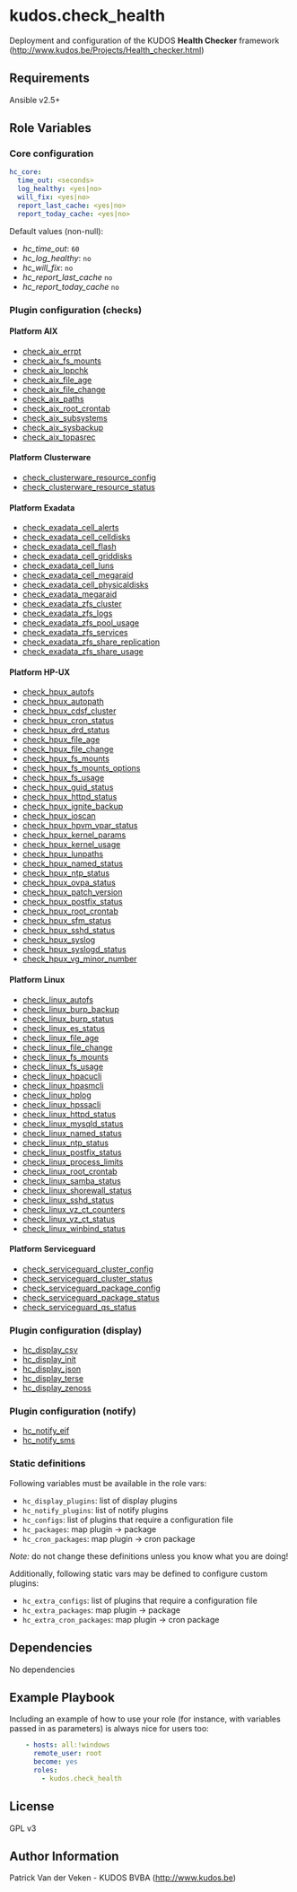 # kudos.check_health

Deployment and configuration of the KUDOS **Health Checker** framework (http://www.kudos.be/Projects/Health_checker.html)


## Requirements

Ansible v2.5+


## Role Variables

### Core configuration

```yaml
hc_core:
  time_out: <seconds>
  log_healthy: <yes|no>
  will_fix: <yes|no>
  report_last_cache: <yes|no>
  report_today_cache: <yes|no>
```

Default values (non-null):
* *hc_time_out*: `60`
* *hc_log_healthy*: `no`
* *hc_will_fix*: `no`
* *hc_report_last_cache* `no`
* *hc_report_today_cache* `no`

### Plugin configuration (checks)

#### Platform AIX

* [check_aix_errpt](docs/check_aix_errpt.md)
* [check_aix_fs_mounts](docs/check_aix_fs_mounts.md)
* [check_aix_lppchk](docs/check_aix_lppchk.md)
* [check_aix_file_age](docs/check_aix_file_age.md)
* [check_aix_file_change](docs/check_aix_file_change.md)
* [check_aix_paths](docs/check_aix_paths.md)
* [check_aix_root_crontab](docs/check_aix_root_crontab.md)
* [check_aix_subsystems](docs/check_aix_subsystems.md)
* [check_aix_sysbackup](docs/check_aix_sysbackup.md)
* [check_aix_topasrec](docs/check_aix_topasrec.md)

#### Platform Clusterware

* [check_clusterware_resource_config](docs/check_clusterware_resource_config.md)
* [check_clusterware_resource_status](docs/check_clusterware_resource_status.md)

#### Platform Exadata

* [check_exadata_cell_alerts](docs/check_exadata_cell_alerts.md)
* [check_exadata_cell_celldisks](docs/check_exadata_cell_celldisks.md)
* [check_exadata_cell_flash](docs/check_exadata_cell_flash.md)
* [check_exadata_cell_griddisks](docs/check_exadata_cell_griddisks.md)
* [check_exadata_cell_luns](docs/check_exadata_cell_luns.md)
* [check_exadata_cell_megaraid](docs/check_exadata_cell_megaraid.md)
* [check_exadata_cell_physicaldisks](docs/check_exadata_cell_physicaldisks.md)
* [check_exadata_megaraid](docs/check_exadata_megaraid.md)
* [check_exadata_zfs_cluster](docs/check_exadata_zfs_cluster.md)
* [check_exadata_zfs_logs](docs/check_exadata_zfs_logs.md)
* [check_exadata_zfs_pool_usage](docs/check_exadata_zfs_pool_usage.md)
* [check_exadata_zfs_services](docs/check_exadata_zfs_services.md)
* [check_exadata_zfs_share_replication](docs/check_exadata_zfs_share_replication.md)
* [check_exadata_zfs_share_usage](docs/check_exadata_zfs_share_usage.md)

#### Platform HP-UX

* [check_hpux_autofs](docs/check_hpux_autofs.md)
* [check_hpux_autopath](docs/check_hpux_autopath.md)
* [check_hpux_cdsf_cluster](docs/check_hpux_cdsf_cluster.md)
* [check_hpux_cron_status](docs/check_hpux_cron_status.md)
* [check_hpux_drd_status](docs/check_hpux_drd_status.md)
* [check_hpux_file_age](docs/check_hpux_file_age.md)
* [check_hpux_file_change](docs/check_hpux_file_change.md)
* [check_hpux_fs_mounts](docs/check_hpux_fs_mounts.md)
* [check_hpux_fs_mounts_options](docs/check_hpux_fs_mounts_options.md)
* [check_hpux_fs_usage](docs/check_hpux_fs_usage.md)
* [check_hpux_guid_status](docs/check_hpux_guid_status.md)
* [check_hpux_httpd_status](docs/check_hpux_httpd_status.md)
* [check_hpux_ignite_backup](docs/check_hpux_ignite_backup.md)
* [check_hpux_ioscan](docs/check_hpux_ioscan.md)
* [check_hpux_hpvm_vpar_status](docs/check_hpux_hpvm_vpar_status.md)
* [check_hpux_kernel_params](docs/check_hpux_kernel_params.md)
* [check_hpux_kernel_usage](docs/check_hpux_kernel_usage.md)
* [check_hpux_lunpaths](docs/check_hpux_lunpaths.md)
* [check_hpux_named_status](docs/check_hpux_named_status.md)
* [check_hpux_ntp_status](docs/check_hpux_ntp_status.md)
* [check_hpux_ovpa_status](docs/check_hpux_ovpa_status.md)
* [check_hpux_patch_version](docs/check_hpux_patch_version.md)
* [check_hpux_postfix_status](docs/check_hpux_postfix_status.md)
* [check_hpux_root_crontab](docs/check_hpux_root_crontab.md)
* [check_hpux_sfm_status](docs/check_hpux_sfm_status.md)
* [check_hpux_sshd_status](docs/check_hpux_sshd_status.md)
* [check_hpux_syslog](docs/check_hpux_syslog.md)
* [check_hpux_syslogd_status](docs/check_hpux_syslogd_status.md)
* [check_hpux_vg_minor_number](docs/check_hpux_vg_minor_number.md)

#### Platform Linux

* [check_linux_autofs](docs/check_linux_autofs.md)
* [check_linux_burp_backup](docs/check_linux_burp_backup.md)
* [check_linux_burp_status](docs/check_linux_burp_status.md)
* [check_linux_es_status](docs/check_linux_es_status.md)
* [check_linux_file_age](docs/check_linux_file_age.md)
* [check_linux_file_change](docs/check_linux_file_change.md)
* [check_linux_fs_mounts](docs/check_linux_fs_mounts.md)
* [check_linux_fs_usage](docs/check_linux_fs_usage.md)
* [check_linux_hpacucli](docs/check_linux_hpacucli.md)
* [check_linux_hpasmcli](docs/check_linux_hpasmcli.md)
* [check_linux_hplog](docs/check_linux_hplog.md)
* [check_linux_hpssacli](docs/check_linux_hpssacli.md)
* [check_linux_httpd_status](docs/check_linux_httpd_status.md)
* [check_linux_mysqld_status](docs/check_linux_mysqld_status.md)
* [check_linux_named_status](docs/check_linux_named_status.md)
* [check_linux_ntp_status](docs/check_linux_ntp_status.md)
* [check_linux_postfix_status](docs/check_linux_postfix_status.md)
* [check_linux_process_limits](docs/check_linux_process_limits.md)
* [check_linux_root_crontab](docs/check_linux_root_crontab.md)
* [check_linux_samba_status](docs/check_linux_samba_status.md)
* [check_linux_shorewall_status](docs/check_linux_shorewall_status.md)
* [check_linux_sshd_status](docs/check_linux_sshd_status.md)
* [check_linux_vz_ct_counters](docs/check_linux_vz_ct_counters.md)
* [check_linux_vz_ct_status](docs/check_linux_vz_ct_status.md)
* [check_linux_winbind_status](docs/check_linux_winbind_status.md)

#### Platform Serviceguard

* [check_serviceguard_cluster_config](docs/check_serviceguard_cluster_config.md)
* [check_serviceguard_cluster_status](docs/check_serviceguard_cluster_status.md)
* [check_serviceguard_package_config](docs/check_serviceguard_package_config.md)
* [check_serviceguard_package_status](docs/check_serviceguard_package_status.md)
* [check_serviceguard_qs_status](docs/check_serviceguard_qs_status.md)

### Plugin configuration (display)

* [hc_display_csv](docs/hc_display_csv.md)
* [hc_display_init](docs/hc_display_init.md)
* [hc_display_json](docs/hc_display_json.md)
* [hc_display_terse](docs/hc_display_terse.md)
* [hc_display_zenoss](docs/hc_display_zenoss.md)

### Plugin configuration (notify)

* [hc_notify_eif](docs/hc_notify_eif.md)
* [hc_notify_sms](docs/hc_notify_sms.md)

### Static definitions

Following variables must be available in the role vars:
- `hc_display_plugins`: list of display plugins
- `hc_notify_plugins`: list of notify plugins
- `hc_configs`: list of plugins that require a configuration file
- `hc_packages`: map plugin -> package
- `hc_cron_packages`: map plugin -> cron package

*Note:* do not change these definitions unless you know what you are doing!

Additionally, following static vars may be defined to configure custom plugins:

- `hc_extra_configs`: list of plugins that require a configuration file
- `hc_extra_packages`: map plugin -> package
- `hc_extra_cron_packages`: map plugin -> cron package


## Dependencies

No dependencies


## Example Playbook

Including an example of how to use your role (for instance, with variables passed in as parameters) is always nice for users too:

```yaml
    - hosts: all:!windows
      remote_user: root
      become: yes
      roles:
        - kudos.check_health
```


## License

GPL v3


## Author Information

Patrick Van der Veken - KUDOS BVBA (http://www.kudos.be)
